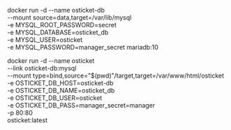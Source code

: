 docker run -d --name osticket-db \
    --mount source=data,target=/var/lib/mysql \
    -e MYSQL_ROOT_PASSWORD=secret \
    -e MYSQL_DATABASE=osticket_db \
    -e MYSQL_USER=osticket \
    -e MYSQL_PASSWORD=manager_secret mariadb:10
	
docker run -d --name osticket \
    --link osticket-db:mysql \
    --mount type=bind,source="$(pwd)"/target,target=/var/www/html/osticket \
    -e OSTICKET_DB_HOST=osticket-db \
    -e OSTICKET_DB_NAME=osticket_db \
    -e OSTICKET_DB_USER=osticket \
    -e OSTICKET_DB_PASS=manager_secret=manager \
    -p 80:80 \
    osticket:latest
